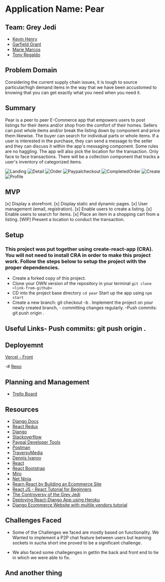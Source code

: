 # Application Name: Pear

## Team: Grey Jedi

- [Kevin Henry](https://github.com/kevinhenry)
- [Garfield Grant](https://github.com/Marleyman876)
- [Marie Marcos](https://github.com/Mmarcos01)
- [Tony Regaldo](https://github.com/Edward-Regalado)

## Problem Domain

Considering the current supply chain issues, it is tough to source particular/high demand items in the way that we have been accustomed to knowing that you can get exactly what you need when you need it.

## Summary

Pear is a peer to peer E-Commerce app that empowers users to post listings for their items and/or shop from the comfort of their homes. Sellers can post whole items and/or break the listing down by component and price them likewise. The buyer can search for individual parts or whole items. If a user is interested in the purchase, they can send a message to the seller and they can discuss it within the app's messaging component. Some rules are no haggling. The app will also pick the location for the transaction. Only face to face transactions. There will be a collection component that tracks a user's inventory of categorized items.

![Landing](https://github.com/Gray-Jedi/pear-frontend/blob/main/src/screens/images/Landing.jpg)
![Detail](https://github.com/Gray-Jedi/pear-frontend/blob/main/src/screens/images/Detail.jpg)
![Order](https://github.com/Gray-Jedi/pear-frontend/blob/main/src/screens/images/Order.jpg)
![Paypalcheckout](https://github.com/Gray-Jedi/pear-frontend/blob/main/src/screens/images/Paypalcheckout.jpg)
![CompletedOrder](https://github.com/Gray-Jedi/pear-frontend/blob/main/src/screens/images/CompletedOrder.jpg)
![Create](https://github.com/Gray-Jedi/pear-frontend/blob/main/src/screens/images/Create.jpg)
![Profile](https://github.com/Gray-Jedi/pear-frontend/blob/main/src/screens/images/Profile.jpg)

## MVP

[x] Display a storefront.
[x] Display static and dynamic pages.
[x] User management (email, registration).
[x] Enable users to create a listing.
[x] Enable users to search for items.
[x] Place an item in a shopping cart from a listing.
[WIP] Present a location to conduct the transaction.

## Setup

### This project was put together using create-react-app (CRA). You will not need to install CRA in order to make this project work. Follow the steps below to setup the project with the proper dependencies.

- Create a forked copy of this project.
- Clone your OWN version of the repository in your terminal `git clone <link-from-github>`
- CD into the project base directory `cd pear`
  Start up the app using `npm start`
- Create a new branch: git checkout -b <firstName-lastName>. Implement the project on your newly created <firstName-lastName> branch, - committing changes regularly.
  -Push commits: git push origin <firstName-lastName>.

## Useful Links- Push commits: git push origin <firstName-lastName>.

## Deployemnt

[Vercel - Front](https://pear-frontend-m2fgyjl5a-gray-jedi.vercel.app//)

-# [Repo](https://github.com/Gray-Jedi/pear-frontend)

## Planning and Management

- [Trello Board](https://trello.com/b/Uwi2XXv2/pears)

## Resources

- [Django Docs](https://docs.djangoproject.com/)
- [React Redux](https://react-redux.js.org/)
- [Django](https://www.djangoproject.com/)
- [Stackoverflow](https://stackoverflow.com/)
- [Paypal Developer Tools](https://developer.paypal.com/developer/applications)
- [Postman](https://www.postman.com/)
- [TraversyMedia](https://www.youtube.com/c/TraversyMedia)
- [Dennis Ivanov](https://www.udemy.com/user/dennis-ivanov-5/)
- [React](https://reactjs.org/)
- [React Bootstrap](https://react-bootstrap.github.io/)
- [Miro](https://miro.com/app/)
- [Net Ninja](https://www.youtube.com/c/TheNetNinja)
- [Rearn React by Building an Ecommerce Site](https://www.freecodecamp.org/news/learn-react-by-building-an-ecommerce-site/)
- [React JS - React Tutorial for Beginners](https://www.youtube.com/watch?v=Ke90Tje7VS0)
- [The Controversy of the Grey Jedi](https://www.whatifgeeks.com/post/the-controversy-of-the-grey-jedi)
- [Deploying React-Django App using Heroku](https://dev.to/mdrhmn/deploying-react-django-app-using-heroku-2gfa)
- [Django Ecommerce Website with multile vendors tutorial](https://youtu.be/jmc0gV6_NE0)

## Challenges Faced

- Some of the Challenges we faced are mostly based on functionality. We Wanted to implement a P2P chat feature between users but learning sockets in sucha short ime proved to be a significant challenge.

- We also faced some challegenges in gettin the back and front end to tie in which we were able to fix.

## And another thing
